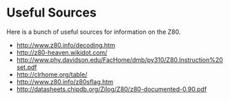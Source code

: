 Useful Sources
==============

Here is a bunch of useful sources for information on the Z80.

* http://www.z80.info/decoding.htm
* http://z80-heaven.wikidot.com/
* http://www.phy.davidson.edu/FacHome/dmb/py310/Z80.Instruction%20set.pdf
* http://clrhome.org/table/
* http://www.z80.info/z80sflag.htm
* http://datasheets.chipdb.org/Zilog/Z80/z80-documented-0.90.pdf
